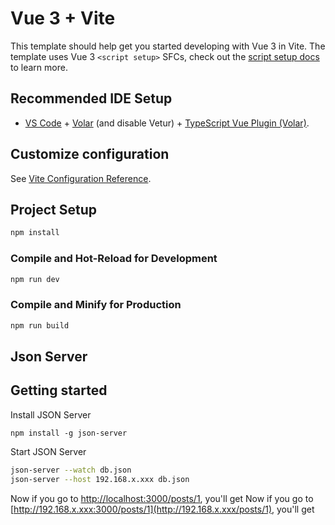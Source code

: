 # Vue 3 + Vite

This template should help get you started developing with Vue 3 in Vite. The template uses Vue 3 `<script setup>` SFCs, check out the [script setup docs](https://v3.vuejs.org/api/sfc-script-setup.html#sfc-script-setup) to learn more.

## Recommended IDE Setup

- [VS Code](https://code.visualstudio.com/) + [Volar](https://marketplace.visualstudio.com/items?itemName=Vue.volar) (and disable Vetur) + [TypeScript Vue Plugin (Volar)](https://marketplace.visualstudio.com/items?itemName=Vue.vscode-typescript-vue-plugin).

## Customize configuration

See [Vite Configuration Reference](https://vitejs.dev/config/).

## Project Setup

```sh
npm install
```

### Compile and Hot-Reload for Development

```sh
npm run dev
```

### Compile and Minify for Production

```sh
npm run build
```


## Json Server
## Getting started

Install JSON Server 

```
npm install -g json-server
```

Start JSON Server

```bash
json-server --watch db.json
json-server --host 192.168.x.xxx db.json
```

Now if you go to [http://localhost:3000/posts/1](http://localhost:3000/posts/1), you'll get
Now if you go to [http://192.168.x.xxx:3000/posts/1](http://192.168.x.xxx/posts/1), you'll get
